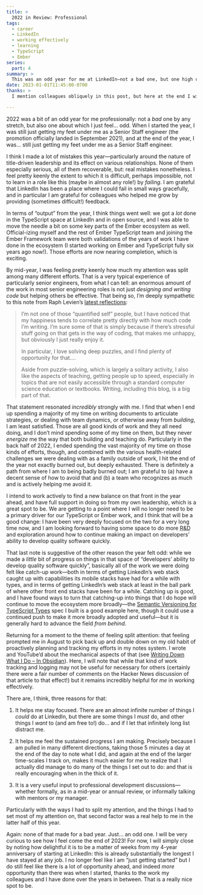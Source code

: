```yaml
---
title: >
  2022 in Review: Professional
tags:
  - career
  - LinkedIn
  - working effectively
  - learning
  - TypeScript
  - Ember
series:
  part: 4
summary: >
  This was an odd year for me at LinkedIn—not a bad one, but one high on learning, making some (recoverable) mistakes, and dealing with long tails of helping LinkedIn play catch-up.
date: 2023-01-01T11:45:00-0700
thanks: >
  I mention colleagues obliquely in this post, but here at the end I will name them directly: [Adam Hobson](https://www.linkedin.com/in/adamhobson/), [Sara Chipps](https://www.linkedin.com/in/sarajchipps/), and [Dave Herman](https://www.linkedin.com/in/davidandrewherman/) have all been incredibly helpful—not least by pushing me and challenging me when I needed it!

---
```


2022 was a bit of an odd year for me professionally: not a *bad* one by any stretch, but also one about which I just feel… odd. When I started the year, I was still just getting my feet under me as a Senior Staff engineer (the promotion officially landed in September 2021), and at the end of the year, I was… still just getting my feet under me as a Senior Staff engineer.

I think I made a lot of mistakes this year—particularly around the nature of title-driven leadership and its effect on various relationships. None of them especially serious, all of them recoverable, but: real mistakes nonetheless. I feel pretty keenly the extent to which it is difficult, perhaps impossible, not to learn in a role like this (maybe in almost any role!) by *failing*. I am grateful that LinkedIn has been a place where I could fail in small ways gracefully, and in particular I am grateful for colleagues who helped me grow by providing (sometimes difficult!) feedback.

In terms of “output” from the year, I think things went well: we got a *lot* done in the TypeScript space at LinkedIn and in open source, and I was able to move the needle a bit on some key parts of the Ember ecosystem as well. Official-izing myself and the rest of Ember TypeScript team and joining the Ember Framework team were both validations of the years of work I have done in the ecosystem (I started working on Ember and TypeScript fully six years ago now!). Those efforts are now nearing completion, which is exciting.

By mid-year, I was feeling pretty keenly how much my attention was split among many different efforts. That is a very typical experience of particularly senior engineers, from what I can tell: an enormous amount of the work in most senior engineering roles is not just *designing and writing code* but helping others be effective. That being so, I’m deeply sympathetic to this note from Raph Levien’s [latest reflections][rl]:

> I’m not one of those “quantified self” people, but I have noticed that my happiness tends to correlate pretty directly with how much code I’m writing. I’m sure some of that is simply because if there’s stressful stuff going on that gets in the way of coding, that makes me unhappy, but obviously I just really enjoy it.
>
> In particular, I love solving deep puzzles, and I find plenty of opportunity for that.…
>
> Aside from puzzle-solving, which is largely a solitary activity, I also like the aspects of teaching, getting people up to speed, especially in topics that are not easily accessible through a standard computer science education or textbooks. Writing, including this blog, is a big part of that.

[rl]: https://raphlinus.github.io/personal/2022/12/31/raph-2023.html

That statement resonated *incredibly* strongly with me. I find that when I end up spending a majority of my time on writing documents to articulate strategies, or dealing with team dynamics, or otherwise away from *building*, I am least satisfied. Those are all good kinds of work and they all need doing, and I don’t mind spending some of my time on them, but they never *energize* me the way that both building and teaching do. Particularly in the back half of 2022, I ended spending the vast majority of my time on those kinds of efforts, though, and combined with the various health-related challenges we were dealing with as a family outside of work, I hit the end of the year not exactly burned out, but deeply exhausted. There is definitely a path from where I am to being badly burned out; I am grateful to (a) have a decent sense of how to avoid that and (b) a team who recognizes as much and is actively helping me avoid it.

I intend to work actively to find a new balance on that front in the year ahead, and have full support in doing so from my own leadership, which is a great spot to be. We are getting to a point where I will no longer need to be a primary driver for our TypeScript or Ember work, and I think that will be a good change: I have been very deeply focused on the two for a very long time now, and I am looking forward to having some space to do more <abbr title="research and development">R&D</abbr> and exploration around how to continue making an impact on developers’ ability to develop quality software quickly.

That last note is suggestive of the other reason the year felt odd: while we made a *little* bit of progress on things in that space of “developers’ ability to develop quality software quickly”, basically all of the work we were doing felt like catch-up work—both in terms of getting LinkedIn’s web stack caught up with capabilities its mobile stacks have had for a while with types, and in terms of getting LinkedIn’s web stack at least in the ball park of where other front end stacks have been for a while. Catching up is good, and I have found ways to turn that catching-up into things that I do hope will continue to move the ecosystem more broadly—the [Semantic Versioning for TypeScript Types][semver] spec I built is a good example here, though it could use a continued push to make it more broadly adopted and useful—but it is generally hard to advance the field *from behind*.

[semver]: https://www.semver-ts.org

Returning for a moment to the theme of feeling split attention: that feeling prompted me in August to pick back up and double down on my old habit of proactively planning and tracking my efforts in my notes system. I wrote and YouTube’d about the mechanical aspects of that (see [Writing Down What I Do – In Obsidian][wdwid]). Here, I will note that while that kind of work tracking and logging may not be useful for necessary for others (certainly there were a fair number of comments on the Hacker News discussion of that article to that effect!) but it remains incredibly helpful for *me* in working effectively.

[wdwid]: https://v5.chriskrycho.com/journal/writing-down-what-i-do-in-obsidian/

There are, I think, three reasons for that:

1. It helps me stay focused. There are an almost infinite number of things I *could* do at LinkedIn, but there are some things I *must* do, and other things I *want* to (and am free to!) do… and if I let that infinitely long list distract me.

2. It helps me feel the sustained progress I am making. Precisely because I am pulled in many different directions, taking those 5 minutes a day at the end of the day to note what I did, and again at the end of the larger time-scales I track on, makes it much easier for me to realize that I actually did manage to do many of the things I set out to do: and that is really encouraging when in the thick of it.

3. It is a very useful input to professional development discussions—whether formally, as in a mid-year or annual review, or informally talking with mentors or my manager.

Particularly with the ways I had to split my attention, and the things I had to set most of my attention on, that second factor was a real help to me in the latter half of this year.

Again: none of that made for a bad year. Just… an odd one. I will be very curious to see how I feel come the end of 2023! For now, I will simply close by noting how delightful it is to be a matter of weeks from my 4-year anniversary of starting at LinkedIn: this is already substantially the longest I have stayed at any job. I no longer feel like I am “just getting started” but I do still feel like there is a lot of opportunity ahead, and indeed *more* opportunity than there was when I started, thanks to the work my colleagues and I have done over the years in between. That is a really nice spot to be.
